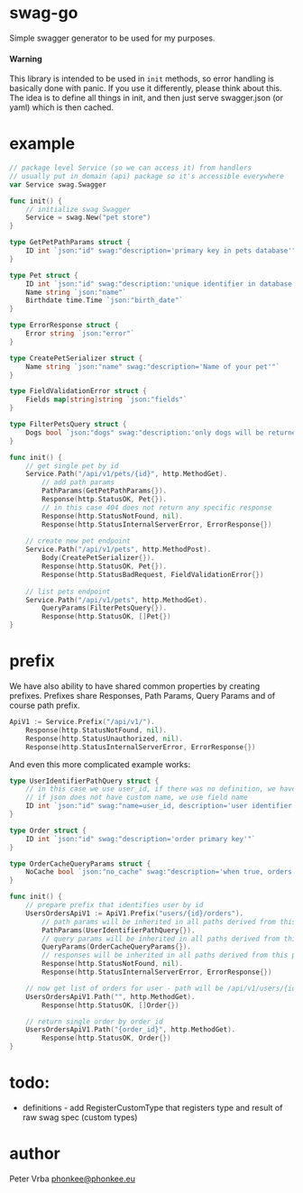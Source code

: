 # swag-go

Simple swagger generator to be used for my purposes.

####  Warning
This library is intended to be used in `init` methods, so error handling is basically done with panic.
If you use it differently, please think about this.
The idea is to define all things in init, and then just serve swagger.json (or yaml) which is then cached.

# example

```go
// package level Service (so we can access it) from handlers
// usually put in domain (api) package so it's accessible everywhere
var Service swag.Swagger

func init() {
	// initialize swag Swagger
	Service = swag.New("pet store")
}

type GetPetPathParams struct {
	ID int `json:"id" swag:"description='primary key in pets database'"`
}

type Pet struct {
	ID int `json:"id" swag:"description:'unique identifier in database'"`
	Name string `json:"name"`
	Birthdate time.Time `json:"birth_date"`
}

type ErrorResponse struct {
	Error string `json:"error"`
}

type CreatePetSerializer struct {
	Name string `json:"name" swag:"description='Name of your pet'"`
}

type FieldValidationError struct {
	Fields map[string]string `json:"fields"`
}

type FilterPetsQuery struct {
	Dogs bool `json:"dogs" swag:"description:'only dogs will be returned'"`
}

func init() {
	// get single pet by id
    Service.Path("/api/v1/pets/{id}", http.MethodGet).
        // add path params
        PathParams(GetPetPathParams{}).
        Response(http.StatusOK, Pet{}).
        // in this case 404 does not return any specific response
		Response(http.StatusNotFound, nil).
        Response(http.StatusInternalServerError, ErrorResponse{})
    
    // create new pet endpoint
    Service.Path("/api/v1/pets", http.MethodPost).
        Body(CreatePetSerializer{}).
        Response(http.StatusOK, Pet{}).
        Response(http.StatusBadRequest, FieldValidationError{})
    
    // list pets endpoint
    Service.Path("/api/v1/pets", http.MethodGet).
        QueryParams(FilterPetsQuery{}).
        Response(http.StatusOK, []Pet{})
}
```

# prefix

We have also ability to have shared common properties by creating prefixes.
Prefixes share Responses, Path Params, Query Params and of course path prefix.

```go
ApiV1 := Service.Prefix("/api/v1/").
	Response(http.StatusNotFound, nil).
    Response(http.StatusUnauthorized, nil).
	Response(http.StatusInternalServerError, ErrorResponse{})
```

And even this more complicated example works:

```go
type UserIdentifierPathQuery struct {
	// in this case we use user_id, if there was no definition, we have a look into json (if disabled we do not use field)
	// if json does not have custom name, we use field name
	ID int `json:"id" swag:"name=user_id, description='user identifier'"`
}

type Order struct {
	ID int `json:"id" swag:"description='order primary key'"`
}

type OrderCacheQueryParams struct {
	NoCache bool `json:"no_cache" swag:"description='when true, orders will be fetched from database'"`
}

func init() {
    // prepare prefix that identifies user by id
	UsersOrdersApiV1 := ApiV1.Prefix("users/{id}/orders").
		// path params will be inherited in all paths derived from this prefix
		PathParams(UserIdentifierPathQuery{}).
		// query params will be inherited in all paths derived from this prefix 
		QueryParams(OrderCacheQueryParams{}).
        // responses will be inherited in all paths derived from this prefix
		Response(http.StatusNotFound, nil).
        Response(http.StatusInternalServerError, ErrorResponse{})

	// now get list of orders for user - path will be /api/v1/users/{id}/orders
    UsersOrdersApiV1.Path("", http.MethodGet).
		Response(http.StatusOK, []Order{})

	// return single order by order_id
    UsersOrdersApiV1.Path("{order_id}", http.MethodGet).
		Response(http.StatusOK, Order{})
}

```

# todo:
- definitions - add RegisterCustomType that registers type and result of raw swag spec (custom types)


# author

Peter Vrba <phonkee@phonkee.eu>
